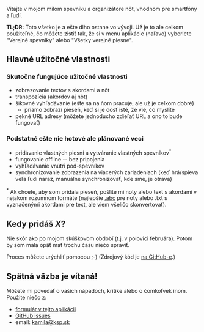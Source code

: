 Vitajte v mojom milom spevníku a organizátore nôt, vhodnom pre smartfóny a ľudí.

**TL;DR:** Toto všetko je a ešte dlho ostane vo vývoji. Už je to ale celkom použiteľné, čo môžete zistiť tak, že si v menu aplikácie (naľavo) vyberiete "Verejné spevníky" alebo "Všetky verejné piesne".

Hlavné užitočné vlastnosti
--------------------------

### Skutočne fungujúce užitočné vlastnosti

- zobrazovanie textov s akordami a nôt
- transpozícia (akordov aj nôt)
- šikovné vyhľadávanie (ešte sa na ňom pracuje, ale už je celkom dobré)
  - priamo zobrazí pieseň, keď si je dosť isté, že vie, čo myslíte
- pekné URL adresy (môžete jednoducho zdieľať URL a ono to bude fungovať)

### Podstatné ešte nie hotové ale plánované veci

- pridávanie vlastných piesní a vytváranie vlastných spevníkov<sup>*</sup>
- fungovanie offline -- bez pripojenia
- vyhľadávanie vnútri pod-spevníkov
- synchronizovanie zobrazenia na viacerých zariadeniach (keď hrá/spieva veľa ľudí naraz, manuálne synchronizovať, kde sme, je otrava)

<sup>*</sup> Ak chcete, aby som pridala pieseň, pošlite mi noty alebo text s akordami v nejakom rozumnom formáte (najlepšie [.abc](http://abcnotation.com/) pre noty alebo .txt s vyznačenými akordami pre text, ale viem všeličo skonvertovať).

Kedy pridáš *X*?
----------------

Nie skôr ako po mojom skúškovom období (t.j. v polovici februára). Potom by som mala opäť mať trochu času niečo spraviť.

Proces môžete urýchliť pomocou ;-) (Zdrojový kód je [na GitHub-e](https://github.com/AnotherKamila/songbook-web).)

Spätná väzba je vítaná!
-----------------------

Môžete mi povedať o vašich nápadoch, kritike alebo o čomkoľvek inom. Použite niečo z:

- [formulár v tejto aplikácii](#/feedback)
- [GitHub issues](https://github.com/AnotherKamila/songbook-web/issues)
- email: [kamila@ksp.sk](mailto:kamila@ksp.sk)
